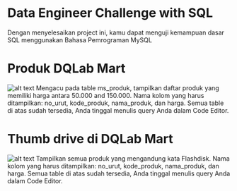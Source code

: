 # Data Engineer Challenge with SQL
Dengan menyelesaikan project ini, kamu dapat menguji kemampuan dasar SQL menggunakan Bahasa Pemrograman MySQL

# Produk DQLab Mart
![alt text](https://user-images.githubusercontent.com/25924246/160959758-8e6709e3-c3f2-422c-9d9f-503c33c52675.png)
Mengacu pada table ms_produk, tampilkan daftar produk yang memiliki harga antara 50.000 and 150.000. 
Nama kolom yang harus ditampilkan: no_urut, kode_produk, nama_produk, dan harga. 
Semua table di atas sudah tersedia, Anda tinggal menulis query Anda dalam Code Editor.

# Thumb drive di DQLab Mart
![alt text](https://user-images.githubusercontent.com/25924246/160960157-7361e6ee-11fc-4b29-871a-b16feb98c1b8.png)
Tampilkan semua produk yang mengandung kata Flashdisk.
Nama kolom yang harus ditampilkan: no_urut, kode_produk, nama_produk, dan harga.
Semua table di atas sudah tersedia, Anda tinggal menulis query Anda dalam Code Editor.
